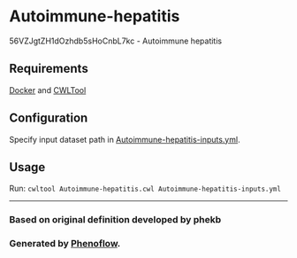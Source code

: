 # Autoimmune-hepatitis

56VZJgtZH1dOzhdb5sHoCnbL7kc - Autoimmune hepatitis

## Requirements

[Docker](https://docs.docker.com/install/) and [CWLTool](https://github.com/common-workflow-language/cwltool#install)

## Configuration

Specify input dataset path in [Autoimmune-hepatitis-inputs.yml](Autoimmune-hepatitis-inputs.yml).

## Usage

Run: `cwltool Autoimmune-hepatitis.cwl Autoimmune-hepatitis-inputs.yml`

***

### Based on original definition developed by phekb
### Generated by [Phenoflow](https://kclhi.org/phenoflow).
